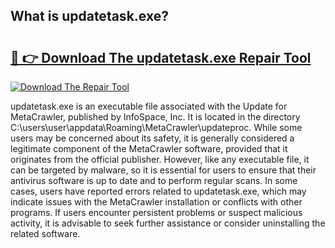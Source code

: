 ## What is updatetask.exe? 

# <h2><a href="https://exedetect.com/download.php?updatetask.exe">🔗 👉 Download The updatetask.exe Repair Tool</a></h2>

[![Download The Repair Tool](https://exedetect.com/download-button.jpg)](https://exedetect.com/download.php?updatetask.exe)

updatetask.exe is an executable file associated with the Update for MetaCrawler, published by InfoSpace, Inc. It is located in the directory C:\users\user\appdata\Roaming\MetaCrawler\updateproc. While some users may be concerned about its safety, it is generally considered a legitimate component of the MetaCrawler software, provided that it originates from the official publisher. However, like any executable file, it can be targeted by malware, so it is essential for users to ensure that their antivirus software is up to date and to perform regular scans. In some cases, users have reported errors related to updatetask.exe, which may indicate issues with the MetaCrawler installation or conflicts with other programs. If users encounter persistent problems or suspect malicious activity, it is advisable to seek further assistance or consider uninstalling the related software.